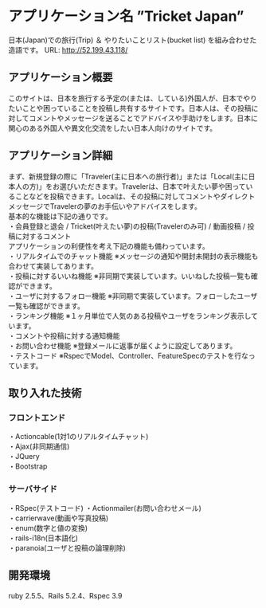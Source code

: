 # アプリケーション名 ”Tricket Japan”  
日本(Japan)での旅行(Trip) ＆ やりたいことリスト(bucket list) を組み合わせた造語です。
URL: http://52.199.43.118/

## アプリケーション概要  
このサイトは、日本を旅行する予定の(または、している)外国人が、日本でやりたいことや困っていることを投稿し共有するサイトです。日本人は、その投稿に対してコメントやメッセージを送ることでアドバイスや手助けをします。日本に関心のある外国人や異文化交流をしたい日本人向けのサイトです。

## アプリケーション詳細  
まず、新規登録の際に「Traveler(主に日本への旅行者)」または「Local(主に日本人の方)」をお選びいただきます。Travelerは、日本で叶えたい夢や困っていることなどを投稿できます。Localは、その投稿に対してコメントやダイレクトメッセージでTravelerの夢のお手伝いやアドバイスをします。  
基本的な機能は下記の通りです。  
・会員登録と退会 / Tricket(叶えたい夢)の投稿(Travelerのみ可) / 動画投稿 / 投稿に対するコメント  
アプリケーションの利便性を考え下記の機能も備わっています。  
・リアルタイムでのチャット機能 ※メッセージの通知や開封未開封の表示機能も合わせて実装してあります。  
・投稿に対するいいね機能 ※非同期で実装しています。いいねした投稿一覧も確認ができます。  
・ユーザに対するフォロー機能 ※非同期で実装しています。フォローしたユーザ一覧も確認ができます。  
・ランキング機能 ※１ヶ月単位で人気のある投稿やユーザをランキング表示しています。  
・コメントや投稿に対する通知機能  
・お問い合わせ機能 ※登録メールに返事が届くように設定してあります。  
・テストコード ※RspecでModel、Controller、FeatureSpecのテストを行なっています。  

## 取り入れた技術  
### フロントエンド  
・Actioncable(1対1のリアルタイムチャット)  
・Ajax(非同期通信)  
・JQuery  
・Bootstrap  
### サーバサイド  
・RSpec(テストコード) 
・Actionmailer(お問い合わせメール)  
・carrierwave(動画や写真投稿)  
・enum(数字と値の変換)  
・rails-i18n(日本語化)  
・paranoia(ユーザと投稿の論理削除)  

## 開発環境  
ruby 2.5.5、Rails 5.2.4、Rspec 3.9
